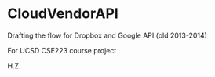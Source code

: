# CloudVendorAPI

Drafting the flow for Dropbox and Google API (old 2013-2014)

For UCSD CSE223 course project 

H.Z.

